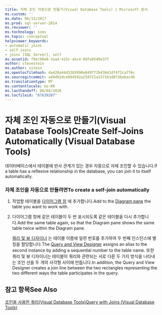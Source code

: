 ```yaml
---
title: 자체 조인 자동으로 만들기(Visual Database Tools) | Microsoft 문서
ms.custom: ''
ms.date: 06/13/2017
ms.prod: sql-server-2014
ms.reviewer: ''
ms.technology: ssms
ms.topic: conceptual
helpviewer_keywords:
- automatic joins
- self-joins
- joins [SQL Server], self
ms.assetid: f9ec90e8-3aad-415c-a5c4-8dfa9540e37f
author: stevestein
ms.author: sstein
ms.openlocfilehash: 4a428a44d33b5990e849772b43841df472ca7f6c
ms.sourcegitcommit: ad4d92dce894592a259721a1571b1d8736abacdb
ms.translationtype: MT
ms.contentlocale: ko-KR
ms.lasthandoff: 08/04/2020
ms.locfileid: "87639207"
---
```

# <a name="create-self-joins-automatically-visual-database-tools"></a><span data-ttu-id="331db-102">자체 조인 자동으로 만들기(Visual Database Tools)</span><span class="sxs-lookup"><span data-stu-id="331db-102">Create Self-Joins Automatically (Visual Database Tools)</span></span>
  <span data-ttu-id="331db-103">데이터베이스에서 테이블에 반사 관계가 있는 경우 자동으로 자체 조인할 수 있습니다.</span><span class="sxs-lookup"><span data-stu-id="331db-103">If a table has a reflexive relationship in the database, you can join it to itself automatically.</span></span>  
  
### <a name="to-create-a-self-join-automatically"></a><span data-ttu-id="331db-104">자체 조인을 자동으로 만들려면</span><span class="sxs-lookup"><span data-stu-id="331db-104">To create a self-join automatically</span></span>  
  
1.  <span data-ttu-id="331db-105">작업할 테이블을 [다이어그램 창](visual-database-tools.md) 에 추가합니다.</span><span class="sxs-lookup"><span data-stu-id="331db-105">Add to the [Diagram pane](visual-database-tools.md) the table you want to work with.</span></span>  
  
2.  <span data-ttu-id="331db-106">다이어그램 창에 같은 테이블이 두 번 표시되도록 같은 테이블을 다시 추가합니다.</span><span class="sxs-lookup"><span data-stu-id="331db-106">Add the same table again, so that the Diagram pane shows the same table twice within the Diagram pane.</span></span>  
  
     <span data-ttu-id="331db-107">[쿼리 및 뷰 디자이너](query-and-view-designer-tools-visual-database-tools.md) 는 테이블 이름에 일련 번호를 추가하여 두 번째 인스턴스에 별칭을 할당합니다.</span><span class="sxs-lookup"><span data-stu-id="331db-107">The [Query and View Designer](query-and-view-designer-tools-visual-database-tools.md) assigns an alias to the second instance by adding a sequential number to the table name.</span></span> <span data-ttu-id="331db-108">또한 쿼리 및 뷰 디자이너는 테이블이 쿼리와 관련되는 서로 다른 두 가지 방식을 나타내는 조인 선을 두 개의 사각형 사이에 만듭니다.</span><span class="sxs-lookup"><span data-stu-id="331db-108">In addition, the Query and View Designer creates a join line between the two rectangles representing the two different ways the table participates in the query.</span></span>  
  
## <a name="see-also"></a><span data-ttu-id="331db-109">참고 항목</span><span class="sxs-lookup"><span data-stu-id="331db-109">See Also</span></span>  
 [<span data-ttu-id="331db-110">조인을 사용한 쿼리&#40;Visual Database Tools&#41;</span><span class="sxs-lookup"><span data-stu-id="331db-110">Query with Joins &#40;Visual Database Tools&#41;</span></span>](query-with-joins-visual-database-tools.md)  
  
  
